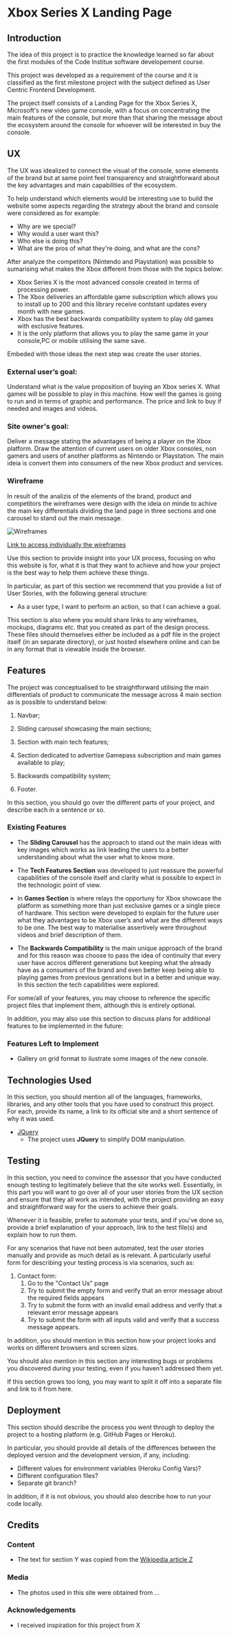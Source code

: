 # Xbox Series X Landing Page

## Introduction

The idea of this project is to practice the knowledge learned so far about the first modules of the Code Institue software developement course. 

This project was developed as a requirement of the course and it is classified as the first milestone project with the subject defined as User Centric Frontend Development.  

The project itself consists of a Landing Page for the Xbox Series X, Microsoft's new video game console, with a focus on concentrating the main features of the console, but more than that sharing the message about the ecosystem around the console for whoever will be interested in buy the console.
 
## UX

The UX was idealized to connect the visual of the console, some elements of the brand but at same point feel transparency and straightforward about the key advantages and main capabilities of the ecosystem.

To help understand which elements would be interesting use to build the website some aspects regarding the strategy about the brand and console were considered as for example:
* Why are we special?
* Why would a user want this?
* Who else is doing this?
* What are the pros of what they're doing, and what are the cons?

After analyze the competitors (Nintendo and Playstation) was possible to sumarising what makes the Xbox different from those with the topics below:

- Xbox Series X is the most advanced console created in terms of processing power. 
- The Xbox deliveries an affordable game subscription which allows you to install up to 200 and this library receive contstant updates every month with new games.
- Xbox has the best backwards compatibility system to play old games with exclusive features.
- It is the only platform that allows you to play the same game in your console,PC or mobile utilising the same save. 

Embeded with those ideas the next step was create the user stories.

### External user’s goal:

Understand what is the value proposition of buying an Xbox series X. 
What games will be possible to play in this machine.
How well the games is going to run and in terms of graphic and performance.
The price and link to buy if needed and images and videos. 

### Site owner's goal:

Deliver a message stating the advantages of being a player on the Xbox platform. Draw the attention of current users on older Xbox consoles, non gamers and users of another platforms as Nintendo or Playstation.
The main ideia is convert them into consumers of the new Xbox product and services.

### Wireframe

In result of the analizis of the elements of the brand, product and competitors the wireframes were design with the ideia on minde to achive the main key differentials dividing the land page in three sections and one carousel to stand out the main message.

![Wireframes](assets/wireframe/Wireframes4.png)

[Link to access individually the wireframes](https://github.com/pedromn0/xboxlp-milestone-1/tree/master/assets/wireframe)

Use this section to provide insight into your UX process, focusing on who this website is for, what it is that they want to achieve and how your project is the best way to help them achieve these things.

In particular, as part of this section we recommend that you provide a list of User Stories, with the following general structure:
- As a user type, I want to perform an action, so that I can achieve a goal.

This section is also where you would share links to any wireframes, mockups, diagrams etc. that you created as part of the design process. These files should themselves either be included as a pdf file in the project itself (in an separate directory), or just hosted elsewhere online and can be in any format that is viewable inside the browser.

## Features

The project was conceptualised to be straightforward utilising the main differentials of product to communicate the message across 4 main section as is possible to understand below:
 
1. Navbar;

2. Sliding carousel showcasing the main sections;
    
3. Section with main tech features;

4. Section dedicated to advertise Gamepass subscription and main games available to play;

5. Backwards compatibility system;

6. Footer.
    

In this section, you should go over the different parts of your project, and describe each in a sentence or so.

### Existing Features

- The **Sliding Carousel** has the approach to stand out the main ideas with key images which works as link leading the users to a better understanding about what the user what to know more.

 - The **Tech Features Section** was developed to just reassure the powerful capabilities of the console itself and clarity what is possible to expect in the technologic point of view.

 - In **Games Section** is where relays the opportuny for Xbox showcase the platform as something more than just exclusive games or a single piece of hardware. This section were developed to explain for the future user what they advantages to be Xbox user’s and what are the different ways to be one. The best way to materialise assertively were throughout videos and brief description of them.

 - The **Backwards Compatibility** is the main unique approach of the brand and for this reason was choose to pass the idea of continuity that every user have accros different generations but keeping what the already have as a consumers of the brand and even better keep being able to playing games from previous genrations but in a better and unique way. In this section the tech capabilities were explored.

For some/all of your features, you may choose to reference the specific project files that implement them, although this is entirely optional.

In addition, you may also use this section to discuss plans for additional features to be implemented in the future:

### Features Left to Implement
- Gallery on grid format to ilustrate some images of the new console.

## Technologies Used

In this section, you should mention all of the languages, frameworks, libraries, and any other tools that you have used to construct this project. For each, provide its name, a link to its official site and a short sentence of why it was used.

- [JQuery](https://jquery.com)
    - The project uses **JQuery** to simplify DOM manipulation.


## Testing

In this section, you need to convince the assessor that you have conducted enough testing to legitimately believe that the site works well. Essentially, in this part you will want to go over all of your user stories from the UX section and ensure that they all work as intended, with the project providing an easy and straightforward way for the users to achieve their goals.

Whenever it is feasible, prefer to automate your tests, and if you've done so, provide a brief explanation of your approach, link to the test file(s) and explain how to run them.

For any scenarios that have not been automated, test the user stories manually and provide as much detail as is relevant. A particularly useful form for describing your testing process is via scenarios, such as:

1. Contact form:
    1. Go to the "Contact Us" page
    2. Try to submit the empty form and verify that an error message about the required fields appears
    3. Try to submit the form with an invalid email address and verify that a relevant error message appears
    4. Try to submit the form with all inputs valid and verify that a success message appears.

In addition, you should mention in this section how your project looks and works on different browsers and screen sizes.

You should also mention in this section any interesting bugs or problems you discovered during your testing, even if you haven't addressed them yet.

If this section grows too long, you may want to split it off into a separate file and link to it from here.

## Deployment

This section should describe the process you went through to deploy the project to a hosting platform (e.g. GitHub Pages or Heroku).

In particular, you should provide all details of the differences between the deployed version and the development version, if any, including:
- Different values for environment variables (Heroku Config Vars)?
- Different configuration files?
- Separate git branch?

In addition, if it is not obvious, you should also describe how to run your code locally.


## Credits

### Content
- The text for section Y was copied from the [Wikipedia article Z](https://en.wikipedia.org/wiki/Z)

### Media
- The photos used in this site were obtained from ...

### Acknowledgements

- I received inspiration for this project from X
